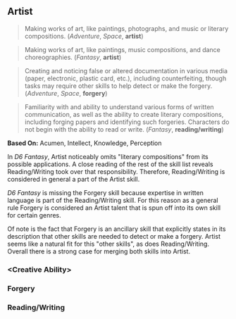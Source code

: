 Artist
------

> Making works of art, like paintings, photographs, and music or literary compositions. (_Adventure_, _Space_, __artist__)

> Making works of art, like paintings, music compositions, and dance choreographies. (_Fantasy_, __artist__)

> Creating and noticing false or altered documentation in various media (paper, electronic, plastic card, etc.), including counterfeiting, though tasks may require other skills to help detect or make the forgery. (_Adventure_, _Space_, __forgery__)

> Familiarity with and ability to understand various forms of written communication, as well as the ability to create literary compositions, including forging papers and identifying such forgeries. Characters do not begin with the ability to read or write. (_Fantasy_, __reading/writing__)

__Based On:__ <span title='Fantasy'>Acumen</span>, <span title='Fantasy'>Intellect</span>, <span title='Adventure'>Knowledge</span>, <span title='Adventure & Space'>Perception</span>

In *D6 Fantasy*, Artist noticeably omits "literary compositions" from its possible applications. A close reading of the rest of the skill list reveals Reading/Writing took over that responsibility. Therefore, Reading/Writing is considered in general a part of the Artist skill.

*D6 Fantasy* is missing the Forgery skill because expertise in written language is part of the Reading/Writing skill. For this reason as a general rule Forgery is considered an Artist talent that is spun off into its own skill for certain genres.

Of note is the fact that Forgery is an ancillary skill that explicitly states in its description that other skills are needed to detect or make a forgery. Artist seems like a natural fit for this "other skills", as does Reading/Writing. Overall there is a strong case for merging both skills into Artist.

### &lt;Creative Ability&gt;

### Forgery

### Reading/Writing
